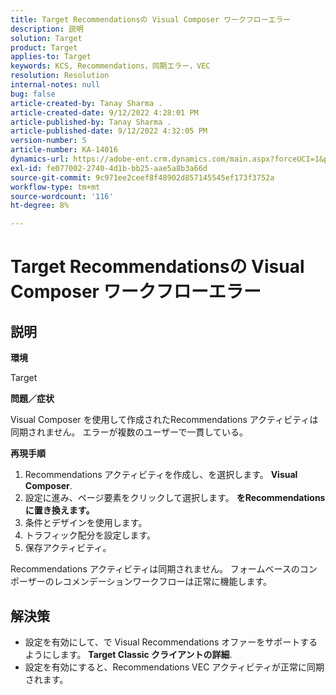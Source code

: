 ```yaml
---
title: Target Recommendationsの Visual Composer ワークフローエラー
description: 説明
solution: Target
product: Target
applies-to: Target
keywords: KCS, Recommendations，同期エラー，VEC
resolution: Resolution
internal-notes: null
bug: false
article-created-by: Tanay Sharma .
article-created-date: 9/12/2022 4:28:01 PM
article-published-by: Tanay Sharma .
article-published-date: 9/12/2022 4:32:05 PM
version-number: 5
article-number: KA-14016
dynamics-url: https://adobe-ent.crm.dynamics.com/main.aspx?forceUCI=1&pagetype=entityrecord&etn=knowledgearticle&id=4bbfbbd8-b732-ed11-9db1-002248086735
exl-id: fe077002-2740-4d1b-bb25-aae5a8b3a66d
source-git-commit: 9c971ee2ceef8f48902d857145545ef173f3752a
workflow-type: tm+mt
source-wordcount: '116'
ht-degree: 8%

---
```


# Target Recommendationsの Visual Composer ワークフローエラー

## 説明


<b>環境</b>

Target



<b>問題／症状</b>

Visual Composer を使用して作成されたRecommendations アクティビティは同期されません。 エラーが複数のユーザーで一貫している。

<b>再現手順</b>

1. Recommendations アクティビティを作成し、を選択します。 <b>Visual Composer</b>.
2. 設定に進み、ページ要素をクリックして選択します。 <b>をRecommendationsに置き換えます。</b>
3. 条件とデザインを使用します。
4. トラフィック配分を設定します。
5. 保存アクティビティ。




Recommendations アクティビティは同期されません。 フォームベースのコンポーザーのレコメンデーションワークフローは正常に機能します。


## 解決策


- 設定を有効にして、で Visual Recommendations オファーをサポートするようにします。 <b>Target Classic </b> <b>クライアントの詳細</b>.
- 設定を有効にすると、Recommendations VEC アクティビティが正常に同期されます。
